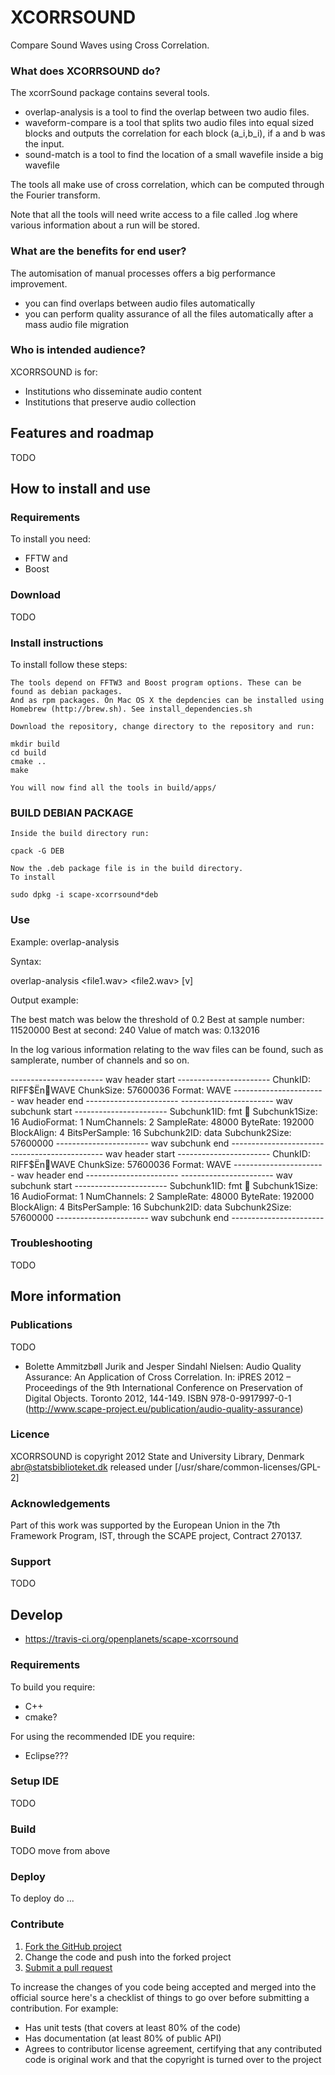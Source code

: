 # XCORRSOUND

Compare Sound Waves using Cross Correlation.

### What does XCORRSOUND do?

The xcorrSound package contains several tools.

* overlap-analysis is a tool to find the overlap between two audio files.
* waveform-compare is a tool that splits two audio files into equal sized blocks and outputs the correlation for each block (a_i,b_i), if a and b was the input.
* sound-match is a tool to find the location of a small wavefile inside a big wavefile

The tools all make use of cross correlation, which can be computed through the Fourier transform.

Note that all the tools will need write access to a file called <tool>.log where various information about a run will be stored.

### What are the benefits for end user?
The automisation of manual processes offers a big performance improvement.

* you can find overlaps between audio files automatically
* you can perform quality assurance of all the files automatically after a mass audio file migration

### Who is intended audience?
XCORRSOUND is for:

* Institutions who disseminate audio content
* Institutions that preserve audio collection

## Features and roadmap
TODO

## How to install and use

### Requirements

To install you need:

* FFTW and
* Boost

### Download
TODO

### Install instructions

To install follow these steps:

    The tools depend on FFTW3 and Boost program options. These can be found as debian packages.
    And as rpm packages. On Mac OS X the depdencies can be installed using
    Homebrew (http://brew.sh). See install_dependencies.sh

    Download the repository, change directory to the repository and run:

    mkdir build
    cd build
    cmake ..
    make

    You will now find all the tools in build/apps/

### BUILD DEBIAN PACKAGE

    Inside the build directory run:

    cpack -G DEB

    Now the .deb package file is in the build directory.
    To install

    sudo dpkg -i scape-xcorrsound*deb

### Use

Example: overlap-analysis

Syntax:

overlap-analysis <file1.wav> <file2.wav> [v<log level>]

Output example:

The best match was below the threshold of 0.2
Best at sample number: 11520000
Best at second: 240
Value of match was: 0.132016

In the log various information relating to the wav files can be found,
such as samplerate, number of channels and so on.

----------------------- wav header start -----------------------
ChunkID: RIFF$ËnWAVE
ChunkSize: 57600036
Format: WAVE
----------------------- wav header end -----------------------
----------------------- wav subchunk start -----------------------
Subchunk1ID: fmt 
Subchunk1Size: 16
AudioFormat: 1
NumChannels: 2
SampleRate: 48000
ByteRate: 192000
BlockAlign: 4
BitsPerSample: 16
Subchunk2ID: data
Subchunk2Size: 57600000
----------------------- wav subchunk end -----------------------
----------------------- wav header start -----------------------
ChunkID: RIFF$ËnWAVE
ChunkSize: 57600036
Format: WAVE
----------------------- wav header end -----------------------
----------------------- wav subchunk start -----------------------
Subchunk1ID: fmt 
Subchunk1Size: 16
AudioFormat: 1
NumChannels: 2
SampleRate: 48000
ByteRate: 192000
BlockAlign: 4
BitsPerSample: 16
Subchunk2ID: data
Subchunk2Size: 57600000
----------------------- wav subchunk end -----------------------

### Troubleshooting
TODO

## More information

### Publications
TODO
* Bolette Ammitzbøll Jurik and Jesper Sindahl Nielsen:
  Audio Quality Assurance: An Application of Cross Correlation.
  In: iPRES 2012 – Proceedings of the 9th International Conference on Preservation of Digital Objects. Toronto 2012, 144-149.
  ISBN 978-0-9917997-0-1 (http://www.scape-project.eu/publication/audio-quality-assurance)

### Licence

XCORRSOUND is copyright 2012 State and University Library, Denmark <abr@statsbiblioteket.dk>
released under [/usr/share/common-licenses/GPL-2]

### Acknowledgements

Part of this work was supported by the European Union in the 7th Framework Program, IST, through the SCAPE project, Contract 270137.

### Support
TODO

## Develop

* https://travis-ci.org/openplanets/scape-xcorrsound

### Requirements

To build you require:

* C++
* cmake?

For using the recommended IDE you require:

* Eclipse???

### Setup IDE
TODO

### Build
TODO move from above

### Deploy

To deploy do ...

### Contribute

1. [Fork the GitHub project](https://help.github.com/articles/fork-a-repo)
2. Change the code and push into the forked project
3. [Submit a pull request](https://help.github.com/articles/using-pull-requests)

To increase the changes of you code being accepted and merged into the official source here's a checklist of things to go over before submitting a contribution. For example:

* Has unit tests (that covers at least 80% of the code)
* Has documentation (at least 80% of public API)
* Agrees to contributor license agreement, certifying that any contributed code is original work and that the copyright is turned over to the project
